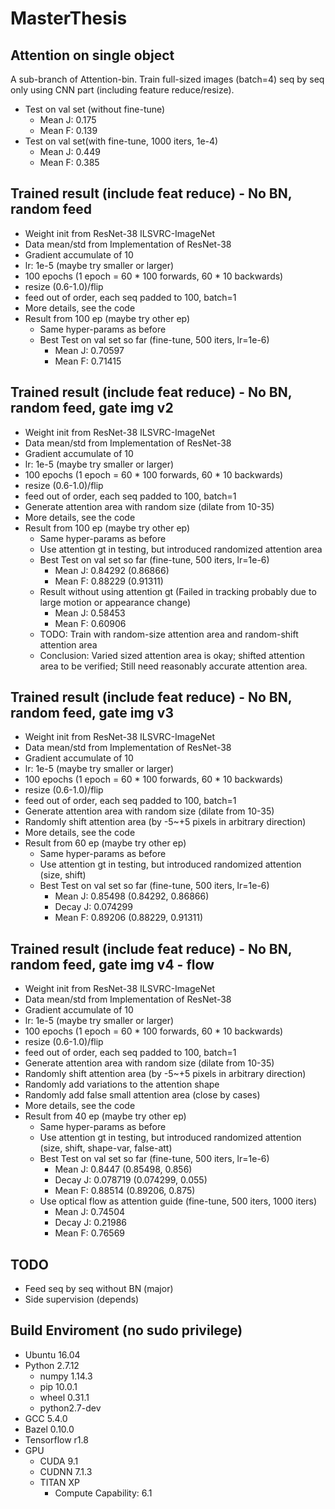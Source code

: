 # MasterThesis

## Attention on single object
A sub-branch of Attention-bin.
Train full-sized images (batch=4) seq by seq only using CNN part (including feature reduce/resize).
* Test on val set (without fine-tune)
  * Mean J: 0.175
  * Mean F: 0.139
* Test on val set(with fine-tune, 1000 iters, 1e-4)
  * Mean J: 0.449
  * Mean F: 0.385
  
## Trained result (include feat reduce) - No BN, random feed
* Weight init from ResNet-38 ILSVRC-ImageNet
* Data mean/std from Implementation of ResNet-38
* Gradient accumulate of 10
* lr: 1e-5 (maybe try smaller or larger)
* 100 epochs (1 epoch = 60 * 100 forwards, 60 * 10 backwards)
* resize (0.6-1.0)/flip
* feed out of order, each seq padded to 100, batch=1
* More details, see the code
* Result from 100 ep (maybe try other ep)
  * Same hyper-params as before
  * Best Test on val set so far (fine-tune, 500 iters, lr=1e-6)
    * Mean J: 0.70597
    * Mean F: 0.71415
    
## Trained result (include feat reduce) - No BN, random feed, gate img v2
* Weight init from ResNet-38 ILSVRC-ImageNet
* Data mean/std from Implementation of ResNet-38
* Gradient accumulate of 10
* lr: 1e-5 (maybe try smaller or larger)
* 100 epochs (1 epoch = 60 * 100 forwards, 60 * 10 backwards)
* resize (0.6-1.0)/flip
* feed out of order, each seq padded to 100, batch=1
* Generate attention area with random size (dilate from 10-35)
* More details, see the code
* Result from 100 ep (maybe try other ep)
  * Same hyper-params as before
  * Use attention gt in testing, but introduced randomized attention area
  * Best Test on val set so far (fine-tune, 500 iters, lr=1e-6)
    * Mean J: 0.84292 (0.86866)
    * Mean F: 0.88229 (0.91311)
  * Result without using attention gt (Failed in tracking probably due to large motion or appearance change)
    * Mean J: 0.58453
    * Mean F: 0.60906
  * TODO:
    Train with random-size attention area and random-shift attention area
  * Conclusion:
    Varied sized attention area is okay; shifted attention area to be verified;
    Still need reasonably accurate attention area.
    
## Trained result (include feat reduce) - No BN, random feed, gate img v3
* Weight init from ResNet-38 ILSVRC-ImageNet
* Data mean/std from Implementation of ResNet-38
* Gradient accumulate of 10
* lr: 1e-5 (maybe try smaller or larger)
* 100 epochs (1 epoch = 60 * 100 forwards, 60 * 10 backwards)
* resize (0.6-1.0)/flip
* feed out of order, each seq padded to 100, batch=1
* Generate attention area with random size (dilate from 10-35)
* Randomly shift attention area (by -5~+5 pixels in arbitrary direction)
* More details, see the code
* Result from 60 ep (maybe try other ep)
  * Same hyper-params as before
  * Use attention gt in testing, but introduced randomized attention (size, shift)
  * Best Test on val set so far (fine-tune, 500 iters, lr=1e-6)
    * Mean J: 0.85498 (0.84292, 0.86866)
    * Decay J: 0.074299
    * Mean F: 0.89206 (0.88229, 0.91311)

## Trained result (include feat reduce) - No BN, random feed, gate img v4 - flow
* Weight init from ResNet-38 ILSVRC-ImageNet
* Data mean/std from Implementation of ResNet-38
* Gradient accumulate of 10
* lr: 1e-5 (maybe try smaller or larger)
* 100 epochs (1 epoch = 60 * 100 forwards, 60 * 10 backwards)
* resize (0.6-1.0)/flip
* feed out of order, each seq padded to 100, batch=1
* Generate attention area with random size (dilate from 10-35)
* Randomly shift attention area (by -5~+5 pixels in arbitrary direction)
* Randomly add variations to the attention shape
* Randomly add false small attention area (close by cases)
* More details, see the code
* Result from 40 ep (maybe try other ep)
  * Same hyper-params as before
  * Use attention gt in testing, but introduced randomized attention (size, shift, shape-var, false-att)
  * Best Test on val set so far (fine-tune, 500 iters, lr=1e-6)
    * Mean J: 0.8447 (0.85498, 0.856)
    * Decay J: 0.078719 (0.074299, 0.055)
    * Mean F: 0.88514 (0.89206, 0.875)
  * Use optical flow as attention guide (fine-tune, 500 iters, 1000 iters)
    * Mean J: 0.74504
    * Decay J: 0.21986
    * Mean F: 0.76569

## TODO
* Feed seq by seq without BN (major)
* Side supervision (depends)

## Build Enviroment (no sudo privilege)
* Ubuntu 16.04
* Python 2.7.12
  * numpy 1.14.3
  * pip 10.0.1
  * wheel 0.31.1
  * python2.7-dev
* GCC 5.4.0
* Bazel 0.10.0
* Tensorflow r1.8
* GPU
  * CUDA 9.1
  * CUDNN 7.1.3
  * TITAN XP
    * Compute Capability: 6.1
